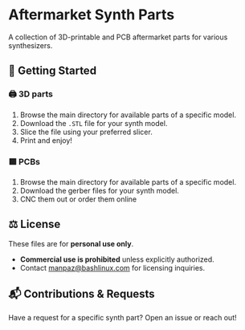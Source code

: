 # Aftermarket Synth Parts  

A collection of 3D-printable and PCB aftermarket parts for various synthesizers.  

## 🚀 Getting Started
### 🖨️ 3D parts
1. Browse the main directory for available parts of a specific model.  
2. Download the `.STL` file for your synth model.  
3. Slice the file using your preferred slicer.  
4. Print and enjoy!  

### 🟩 PCBs
1. Browse the main directory for available parts of a specific model.  
2. Download the gerber files for your synth model.  
3. CNC them out or order them online

## ⚖️  License  
These files are for **personal use only**.  
- **Commercial use is prohibited** unless explicitly authorized.  
- Contact manpaz@bashlinux.com for licensing inquiries.  

## 📬 Contributions & Requests  
Have a request for a specific synth part? Open an issue or reach out! 
